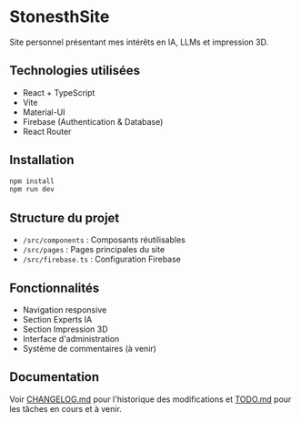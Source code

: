 # StonesthSite

Site personnel présentant mes intérêts en IA, LLMs et impression 3D.

## Technologies utilisées

- React + TypeScript
- Vite
- Material-UI
- Firebase (Authentication & Database)
- React Router

## Installation

```bash
npm install
npm run dev
```

## Structure du projet

- `/src/components` : Composants réutilisables
- `/src/pages` : Pages principales du site
- `/src/firebase.ts` : Configuration Firebase

## Fonctionnalités

- Navigation responsive
- Section Experts IA
- Section Impression 3D
- Interface d'administration
- Système de commentaires (à venir)

## Documentation

Voir [CHANGELOG.md](CHANGELOG.md) pour l'historique des modifications et [TODO.md](TODO.md) pour les tâches en cours et à venir.
